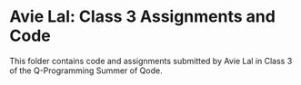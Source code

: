 # Avie Lal: Class 3 Assignments and Code
This folder contains code and assignments submitted by Avie Lal in Class 3 of the Q-Programming Summer of Qode.